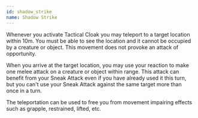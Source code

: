 ```yaml
---
id: shadow_strike
name: Shadow Strike
---
```

Whenever you activate Tactical Cloak you may teleport to a target location within 10m. You must be able to see the location
and it cannot be occupied by a creature or object. This movement does not provoke an attack of opportunity.

When you arrive at the target location, you may use your reaction to make one melee attack on a creature or object within
range. This attack can benefit from your Sneak Attack even if you have already used it this turn, but you can't use your
Sneak Attack against the same target more than once in a turn.

The teleportation can be used to free you from movement impairing effects such as grapple, restrained, lifted, etc.
